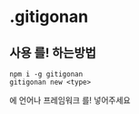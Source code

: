 # .gitigonan

## 사용 를! 하는방법
```
npm i -g gitigonan
gitigonan new <type>
```
<type>에 언어나 프레임워크 를! 넣어주세요
